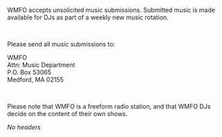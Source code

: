 WMFO accepts unsolicited music submissions. Submitted music is made
available for DJs as part of a weekly new music rotation.

 

Please send all music submissions to:

WMFO\
 Attn: Music Department\
 P.O. Box 53065\
 Medford, MA 02155

 

Please note that WMFO is a freeform radio station, and that WMFO DJs
decide on the content of their own shows.

*No headers*
